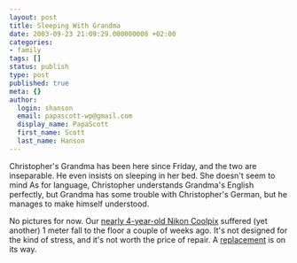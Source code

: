 ```yaml
---
layout: post
title: Sleeping With Grandma
date: 2003-09-23 21:09:29.000000000 +02:00
categories:
- family
tags: []
status: publish
type: post
published: true
meta: {}
author:
  login: shanson
  email: papascott-wp@gmail.com
  display_name: PapaScott
  first_name: Scott
  last_name: Hanson
---
```

<p>Christopher's Grandma has been here since Friday, and the two are inseparable. He even insists on sleeping in her bed. She doesn't seem to mind  As for language, Christopher understands Grandma's English perfectly, but Grandma has some trouble with Christopher's German, but he manages to make himself understood.</p>
<p>No pictures for now. Our <a href="https://www.papascott.de/1999/12/07/1167.php">nearly 4-year-old Nikon Coolpix</a> suffered (yet another) 1 meter fall to the floor a couple of weeks ago. It's not designed for the kind of stress, and it's not worth the price of repair. A <a title="Canon PowerShot A70" href="http://www.powershot.com/powershot2/a70-60/index.html">replacement</a> is on its way.</p>
